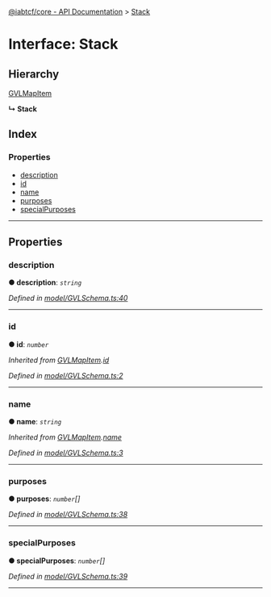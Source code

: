 [@iabtcf/core - API Documentation](../README.md) > [Stack](../interfaces/stack.md)

# Interface: Stack

## Hierarchy

 [GVLMapItem](gvlmapitem.md)

**↳ Stack**

## Index

### Properties

* [description](stack.md#description)
* [id](stack.md#id)
* [name](stack.md#name)
* [purposes](stack.md#purposes)
* [specialPurposes](stack.md#specialpurposes)

---

## Properties

<a id="description"></a>

###  description

**● description**: *`string`*

*Defined in [model/GVLSchema.ts:40](https://github.com/chrispaterson/iabtcf-es/blob/a3a6d97/modules/core/src/model/GVLSchema.ts#L40)*

___
<a id="id"></a>

###  id

**● id**: *`number`*

*Inherited from [GVLMapItem](gvlmapitem.md).[id](gvlmapitem.md#id)*

*Defined in [model/GVLSchema.ts:2](https://github.com/chrispaterson/iabtcf-es/blob/a3a6d97/modules/core/src/model/GVLSchema.ts#L2)*

___
<a id="name"></a>

###  name

**● name**: *`string`*

*Inherited from [GVLMapItem](gvlmapitem.md).[name](gvlmapitem.md#name)*

*Defined in [model/GVLSchema.ts:3](https://github.com/chrispaterson/iabtcf-es/blob/a3a6d97/modules/core/src/model/GVLSchema.ts#L3)*

___
<a id="purposes"></a>

###  purposes

**● purposes**: *`number`[]*

*Defined in [model/GVLSchema.ts:38](https://github.com/chrispaterson/iabtcf-es/blob/a3a6d97/modules/core/src/model/GVLSchema.ts#L38)*

___
<a id="specialpurposes"></a>

###  specialPurposes

**● specialPurposes**: *`number`[]*

*Defined in [model/GVLSchema.ts:39](https://github.com/chrispaterson/iabtcf-es/blob/a3a6d97/modules/core/src/model/GVLSchema.ts#L39)*

___

